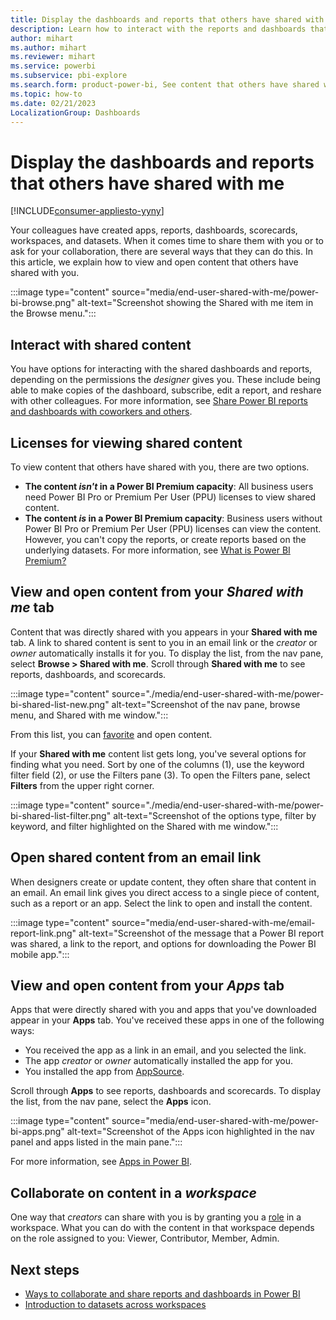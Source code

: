 ```yaml
---
title: Display the dashboards and reports that others have shared with me
description: Learn how to interact with the reports and dashboards that other Power BI users have shared with you.
author: mihart
ms.author: mihart
ms.reviewer: mihart
ms.service: powerbi
ms.subservice: pbi-explore
ms.search.form: product-power-bi, See content that others have shared with me
ms.topic: how-to
ms.date: 02/21/2023
LocalizationGroup: Dashboards
---
```


# Display the dashboards and reports that others have shared with me

[!INCLUDE[consumer-appliesto-yyny](../includes/consumer-appliesto-yyny.md)]

Your colleagues have created apps, reports, dashboards, scorecards, workspaces, and datasets. When it comes time to share them with you or to ask for your collaboration, there are several ways that they can do this. In this article, we explain how to view and open content that others have shared with you.

:::image type="content" source="media/end-user-shared-with-me/power-bi-browse.png" alt-text="Screenshot showing the Shared with me item in the Browse menu.":::

## Interact with shared content

You have options for interacting with the shared dashboards and reports, depending on the permissions the *designer* gives you. These include being able to make copies of the dashboard, subscribe, edit a report, and reshare with other colleagues. For more information, see [Share Power BI reports and dashboards with coworkers and others](service-share-dashboards.md).

## Licenses for viewing shared content

To view content that others have shared with you, there are two options.

- **The content *isn't* in a Power BI Premium capacity**: All business users need Power BI Pro or Premium Per User (PPU) licenses to view shared content.
- **The content *is* in a Power BI Premium capacity**: Business users without Power BI Pro or Premium Per User (PPU) licenses can view the content. However, you can't copy the reports, or create reports based on the underlying datasets. For more information, see [What is Power BI Premium?](../enterprise/service-premium-what-is.md)

## View and open content from your *Shared with me* tab

Content that was directly shared with you appears in your **Shared with me** tab. A link to shared content is sent to you in an email link or the *creator* or *owner* automatically installs it for you. To display the list, from the nav pane, select **Browse > Shared with me**. Scroll through **Shared with me** to see reports, dashboards, and scorecards.

:::image type="content" source="./media/end-user-shared-with-me/power-bi-shared-list-new.png" alt-text="Screenshot of the nav pane, browse menu, and Shared with me window.":::

From this list, you can [favorite](../consumer/end-user-favorite.md) and open content.

If your **Shared with me** content list gets long, you've several options for finding what you need. Sort by one of the columns (1), use the keyword filter field (2), or use the Filters pane (3). To open the Filters pane, select **Filters** from the upper right corner.

:::image type="content" source="./media/end-user-shared-with-me/power-bi-shared-list-filter.png" alt-text="Screenshot of the options type, filter by keyword, and filter highlighted on the Shared with me window.":::

## Open shared content from an email link

When designers create or update content, they often share that content in an email. An email link gives you direct access to a single piece of content, such as a report or an app. Select the link to open and install the content.

:::image type="content" source="media/end-user-shared-with-me/email-report-link.png" alt-text="Screenshot of the message that a Power BI report was shared, a link to the report, and options for downloading the Power BI mobile app.":::

## View and open content from your *Apps* tab

Apps that were directly shared with you and apps that you've downloaded appear in your **Apps** tab. You've received these apps in one of the following ways:

- You received the app as a link in an email, and you selected the link.
- The app *creator* or *owner* automatically installed the app for you.
- You installed the app from [AppSource](../consumer/end-user-apps.md#get-a-new-app).

Scroll through **Apps** to see reports, dashboards and scorecards. To display the list, from the nav pane, select the **Apps** icon.

:::image type="content" source="media/end-user-shared-with-me/power-bi-apps.png" alt-text="Screenshot of the Apps icon highlighted in the nav panel and apps listed in the main pane.":::

For more information, see [Apps in Power BI](../consumer/end-user-apps.md).

## Collaborate on content in a *workspace*

One way that *creators* can share with you is by granting you a [role](service-roles-new-workspaces.md) in a workspace. What you can do with the content in that workspace depends on the role assigned to you: Viewer, Contributor, Member, Admin.

## Next steps

- [Ways to collaborate and share reports and dashboards in Power BI](service-how-to-collaborate-distribute-dashboards-reports.md#share-reports-or-dashboards)
- [Introduction to datasets across workspaces](../connect-data/service-datasets-across-workspaces.md)
